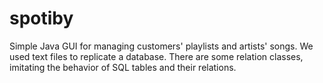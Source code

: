 # spotiby
Simple Java GUI for managing customers' playlists and artists' songs.
We used text files to replicate a database.
There are some relation classes, imitating the behavior of SQL tables and their relations.
